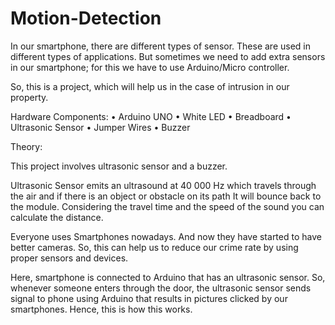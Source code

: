 # Motion-Detection
In our smartphone, there are different types of sensor. These are used in different types of applications. But sometimes we need to add extra sensors in our smartphone; for this we have to use Arduino/Micro controller. 

So, this is a project, which will help us in the case of intrusion in our property.

Hardware Components:
•	Arduino UNO
•	White LED
•	Breadboard
•	Ultrasonic Sensor
•	Jumper Wires
•	Buzzer

Theory:

This project involves ultrasonic sensor and a buzzer.

Ultrasonic Sensor emits an ultrasound at 40 000 Hz which travels through the air and if there is an object or obstacle on its path It will bounce back to the module. Considering the travel time and the speed of the sound you can calculate the distance.

Everyone uses Smartphones nowadays. And now they have started to have better cameras. So, this can help us to reduce our crime rate by using proper sensors and devices. 

Here, smartphone is connected to Arduino that has an ultrasonic sensor. So, whenever someone enters through the door, the ultrasonic sensor sends signal to phone using Arduino that results in pictures clicked by our smartphones. Hence, this is how this works.

